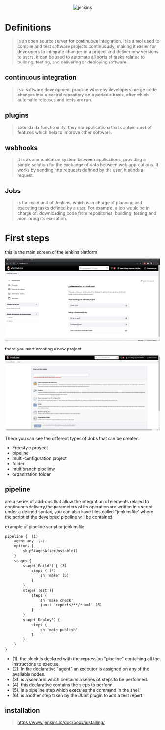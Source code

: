 <div>
<p style = 'text-align:center;'>
<img src="https://www.jenkins.io/images/logo-title-opengraph.png" alt="jenkins" width="600px">
</p>
</div>

# Definitions
>is an open source server for continuous integration. It is a tool used to compile and test software projects continuously, making it easier for developers to integrate changes in a project and deliver new versions to users. it can be used to automate all sorts of tasks related to building, testing, and delivering or deploying software.


## continuous integration
>is a software development practice whereby developers merge code changes into a central repository on a periodic basis, after which automatic releases and tests are run. 

## plugins

> extends its functionality, they are applications that contain a set of features which help to improve other software.
 
 ## webhooks
>It is a communication system between applications, providing a simple solution for the exchange of data between web applications.
It works by sending http requests defined by the user, it sends a request.

## Jobs
>is the main unit of Jenkins, which is in charge of planning and executing tasks defined by a user. For example, a job would be in charge of: downloading code from repositories, building, testing and monitoring its execution.

# First steps
this is the main screen of the jenkins platform
<div>
<p style = 'text-align:center;'>
<img src="https://raw.githubusercontent.com/jdiego16/Diccionario-DevOps/Feature/images/Jenkins/Imagen1.jpg" alt="jenkins" width="600px">
</p>
</div>
there you start creating a new project.

<div>
<p style = 'text-align:center;'>
<img src="https://github.com/jdiego16/Diccionario-DevOps/blob/Feature/images/Jenkins/new%20task.png?raw=true" alt="jenkins" width="600px">
</p>
</div>

There you can see the different types of Jobs that can be created.

* Freestyle proyect
* pipeline
* multi-configuration project
* folder
* multibranch pipelinw
* organization folder


## pipeline
are a series of add-ons that allow the integration of elements related to continuous delivery,the parameters of its operation are written in a script under a defined syntax, you can also have files called "jenkinsfile" where the script of the developed pipeline will be contained.

example of pipeline script or jenkinsfile


<pre><code>pipeline {  (1)
    agent any  (2)
    options {
        skipStagesAfterUnstable()
    }
    stages {
        stage('Build') { (3)
            steps { (4)
                sh 'make' (5) 
            }
        }
        stage('Test'){
            steps {
                sh 'make check'
                junit 'reports/**/*.xml' (6)
            }
        }
        stage('Deploy') {
            steps {
                sh 'make publish'
            }
        }
    }
}
</code></pre>

* (1). the block is declared with the expression "pipeline" containing all the instructions to execute.
* (2). In the declarative "agent" an executor is assigned on any of the available nodes.
* (3). is a scenario which contains a series of steps to be performed.
* (4). this declarative contains the steps to perform.
* (5). is a pipeline step which executes the command in the shell.
* (6). is another step taken by the JUnit plugin to add a test report.
## installation
>https://www.jenkins.io/doc/book/installing/


